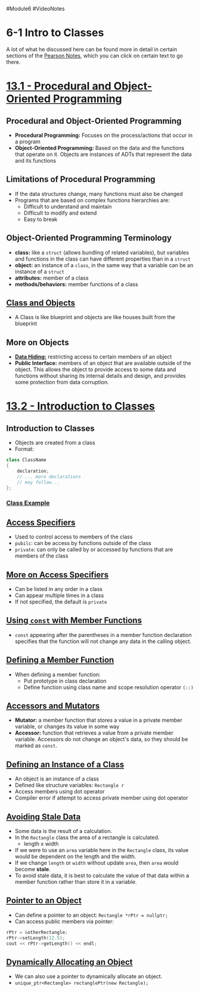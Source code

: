 #Module6 #VideoNotes 
# 6-1 Intro to Classes
A lot of what he discussed here can be found more in detail in certain sections of the [Pearson Notes](../Pearson%20Notes), which you can click on certain text to go there.

# [13.1 - Procedural and Object-Oriented Programming](../Pearson%20Notes/13.1%20-%20Procedural%20and%20Object-Oriented%20Programming.md)
## Procedural and Object-Oriented Programming
- **Procedural Programming:** Focuses on the process/actions that occur in a program
- **Object-Oriented Programming:** Based on the data and the functions that operate on it. Objects are instances of ADTs that represent the data and its functions

## Limitations of Procedural Programming
- If the data structures change, many functions must also be changed
- Programs that are based on complex functions hierarchies are:
	- Difficult to understand and maintain
	- Difficult to modify and extend
	- Easy to break

## Object-Oriented Programming Terminology
- **class:** like a `struct` (allows bundling of related variables), but variables and functions in the class can have different properties than in a `struct`
- **object:** an instance of a `class`, in the same way that a variable can be an instance of a `struct`
- **attributes:** member of a class
- **methods/behaviors:** member functions of a class

## [Class and Objects](../Pearson%20Notes/13.1%20-%20Procedural%20and%20Object-Oriented%20Programming.md#Classes-and-Objects)
- A Class is like blueprint and objects are like houses built from the blueprint

## More on Objects
- [**Data Hiding:**](../Pearson%20Notes/13.1%20-%20Procedural%20and%20Object-Oriented%20Programming.md#The-Importance-of-Data-Hiding) restricting access to certain members of an object
- **Public Interface:** members of an object that are available outside of the object. This allows the object to provide access to some data and functions without sharing its internal details and design, and provides some protection from data corruption.

# [13.2 - Introduction to Classes](../Pearson%20Notes/13.2%20-%20Introduction%20to%20Classes.md)
## Introduction to Classes
- Objects are created from a class
- Format:
```c++
class ClassName
{
	declaration;
	// ... more declarations
	// may follow...
};
```

### [Class Example](../Pearson%20Notes/13.2%20-%20Introduction%20to%20Classes.md#Rectangle-Class-Example)

## [Access Specifiers](../Pearson%20Notes/13.2%20-%20Introduction%20to%20Classes.md#Access-Specifiers)
- Used to control access to members of the class
- `pubilc`: can be access by functions outside of the class
- `private`: can only be called by or accessed by functions that are members of the class

## [More on Access Specifiers](../Pearson%20Notes/13.2%20-%20Introduction%20to%20Classes.md#Placement-of-public-and-private-Members)
- Can be listed in any order in a class
- Can appear multiple times in a class
- If not specified, the default is `private`

## [Using `const` with Member Functions](../Pearson%20Notes/13.2%20-%20Introduction%20to%20Classes.md#Using-const-with-Member-Functions)
- `const` appearing after the parentheses in a member function declaration specifies that the function will not change any data in the calling object.

## [Defining a Member Function](../Pearson%20Notes/13.2%20-%20Introduction%20to%20Classes.md#Defining-Member-Functions)
- When defining a member function:
	- Put prototype in class declaration
	- Define function using class name and scope resolution operator `(::)`

## [Accessors and Mutators](../Pearson%20Notes/13.2%20-%20Introduction%20to%20Classes.md#Accessors-and-Mutators)
- **Mutator:** a member function that stores a value in a private member variable, or changes its value in some way
- **Accessor:** function that retrieves a value from a private member variable. Accessors do not change an object's data, so they should be marked as `const`.

## [Defining an Instance of a Class](../Pearson%20Notes/13.3%20-%20Defining%20an%20Instance%20of%20a%20Class.md)
- An object is an instance of a class
- Defined like structure variables: `Rectangle r`
- Access members using dot operator
- Compiler error if attempt to access private member using dot operator

## [Avoiding Stale Data](../Pearson%20Notes/13.3%20-%20Defining%20an%20Instance%20of%20a%20Class.md#Avoid-Stale-Data)
- Some data is the result of a calculation.
- In the `Rectangle` class the area of a rectangle is calculated.
	- length x width
- If we were to use an `area` variable here in the `Rectangle` class, its value would be dependent on the length and the width.
- If we change `length` or `width` without update `area`, then `area` would become **stale**.
- To avoid stale data, it is best to calculate the value of that data within a member function rather than store it in a variable.

## [Pointer to an Object](../Pearson%20Notes/13.3%20-%20Defining%20an%20Instance%20of%20a%20Class.md#Pointers-to-Objects)
- Can define a pointer to an object: `Rectangle *rPtr = nullptr;`
- Can access public members via pointer:
```c++
rPtr = &otherRectangle;
rPtr->setLength(12.5);
cout << rPtr->getLength() << endl;
```

## [Dynamically Allocating an Object](../Pearson%20Notes/13.3%20-%20Defining%20an%20Instance%20of%20a%20Class.md#Using-Smart-Pointers-to-Allocate-Objects)
- We can also use a pointer to dynamically allocate an object.
- `unique_ptr<Rectangle> rectanglePtr(new Rectangle);`

